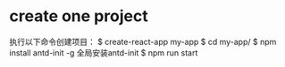 # create one project
执行以下命令创建项目：
$ create-react-app my-app
$ cd my-app/
$ npm install antd-init -g 全局安装antd-init
$ npm run start
